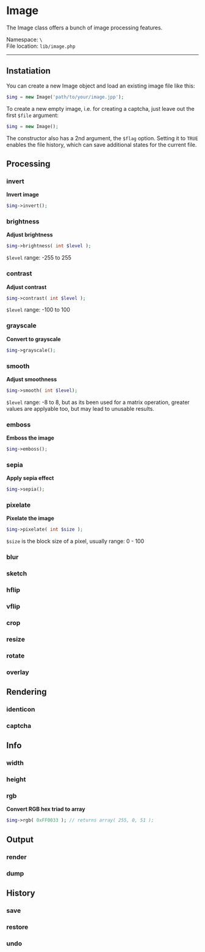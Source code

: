 # Image
The Image class offers a bunch of image processing features.

Namespace: `\` <br/>
File location: `lib/image.php`

---

## Instatiation

You can create a new Image object and load an existing image file like this:

``` php
$img = new Image('path/to/your/image.jpp');
```

To create a new empty image, i.e. for creating a captcha, just leave out the first `$file` argument:

``` php
$img = new Image();
```

The constructor also has a 2nd argument, the `$flag` option. Setting it to `TRUE` enables the file history, which can save additional states for the current file.

## Processing

### invert
**Invert image**

``` php
$img->invert();
```

### brightness
**Adjust brightness**

``` php
$img->brightness( int $level );
```

`$level` range: -255 to 255

### contrast
**Adjust contrast**

``` php
$img->contrast( int $level );
```

`$level` range: -100 to 100


### grayscale
**Convert to grayscale**

``` php
$img->grayscale();
```


### smooth
**Adjust smoothness**

``` php
$img->smooth( int $level);
```
`$level` range: -8 to 8, but as its been used for a matrix operation, greater values are applyable too, but may lead to unusable results.

### emboss
**Emboss the image**

``` php
$img->emboss();
```

### sepia
**Apply sepia effect**

``` php
$img->sepia();
```

### pixelate
**Pixelate the image**

``` php
$img->pixelate( int $size );
```

`$size` is the block size of a pixel, usually range: 0 - 100

### blur
### sketch
### hflip
### vflip
### crop
### resize
### rotate
### overlay

## Rendering
### identicon
### captcha

## Info
### width
### height
### rgb
**Convert RGB hex triad to array**

``` php
$img->rgb( 0xFF0033 ); // returns array( 255, 0, 51 );
```


## Output
### render
### dump

## History
### save
### restore
### undo